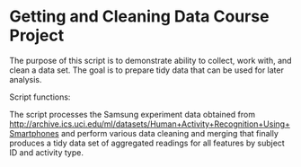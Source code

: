 # Getting and Cleaning Data Course Project

The purpose of this script is to demonstrate ability to collect, work with, and clean a data set. The goal is to prepare tidy data that can be used for later analysis.

Script functions:

The script processes the Samsung experiment data obtained from http://archive.ics.uci.edu/ml/datasets/Human+Activity+Recognition+Using+Smartphones and perform various data cleaning and merging that finally produces a tidy data set of aggregated readings for all features by subject ID and activity type.

